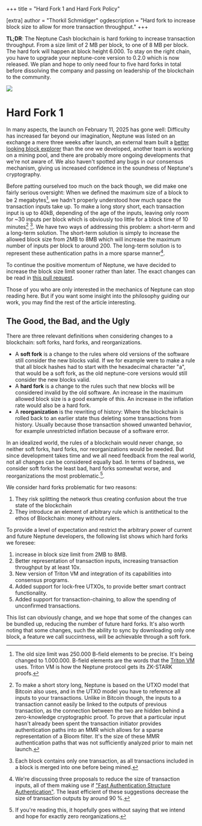 +++
title = "Hard Fork 1 and Hard Fork Policy"

[extra]
author = "Thorkil Schmidiger"
ogdescription = "Hard fork to increase block size to allow for more transaction throughput."
+++

**TL;DR**: The Neptune Cash blockchain is hard forking to increase transaction throughput. From a size limit of 2 MB per block, to one of 8 MB per block. The hard fork will happen at block height 6.000. To stay on the right chain, you have to upgrade your neptune-core version to 0.2.0 which is now released. We plan and hope to only need four to five hard forks in total before dissolving the company and passing on leadership of the blockchain to the community.

![](trident-and-fork.png)

# Hard Fork 1

In many aspects, the launch on February 11, 2025 has gone well: Difficulty has increased far beyond our imagination, Neptune was listed on an exchange a mere three weeks after launch, an external team built a [better looking block explorer](https://neptune.vxb.ai/) than the one we developed, another team is working on a mining pool, and there are probably more ongoing developments that we're not aware of. We also haven't spotted any bugs in our consensus mechanism, giving us increased confidence in the soundness of Neptune's cryptography.

Before patting ourselved too much on the back though, we did make one fairly serious oversight: When we defined the maximum size of a block to be 2 megabytes[^1], we hadn't properly understood how much space the transaction inputs take up. To make a long story short, each transaction input is up to 40kB, depending of the age of the inputs, leaving only room for ~30 inputs per block which is obviously too little for a block time of 10 minutes[^2] [^3]. We have two ways of addressing this problem: a short-term and a long-term solution. The short-term solution is simply to increase the allowed block size from 2MB to 8MB which will increase the maximum number of inputs per block to around 200. The long-term solution is to represent these authentication paths in a more sparse manner[^4].

To continue the positive momentum of Neptune, we have decided to increase the block size limit sooner rather than later. The exact changes can be read in [this pull request](https://github.com/Neptune-Crypto/neptune-core/pull/502).

Those of you who are only interested in the mechanics of Neptune can stop reading here. But if you want some insight into the philosophy guiding our work, you may find the rest of the article interesting.

## The Good, the Bad, and the Ugly

There are three relevant definitions when considering changes to a blockchain: soft forks, hard forks, and reorganizations.
- A **soft fork** is a change to the rules where old versions of the software still consider the new blocks valid. If we for example were to make a rule that all block hashes had to start with the hexadecimal character "a", that would be a soft fork, as the old neptune-core versions would still consider the new blocks valid.
- A **hard fork** is a change to the rules such that new blocks will be considered invalid by the old software. An increase in the maximum allowed block size is a good example of this. An increase in the inflation rate would also be a hard fork.
- A **reorganization** is the rewriting of history: Where the blockchain is rolled back to an earlier state thus deleting some transactions from history. Usually because those transaction showed unwanted behavior, for example unrestricted inflation because of a software error.

In an idealized world, the rules of a blockchain would never change, so neither soft forks, hard forks, nor reorganizations would be needed. But since development takes time and we all need feedback from the real world, not all changes can be considered equally bad. In terms of badness, we consider soft forks the least bad, hard forks somewhat worse, and reorganizations the most problematic.[^5].

We consider hard forks problematic for two reasons:
1. They risk splitting the network thus creating confusion about the true state of the blockchain
2. They introduce an element of arbitrary rule which is antithetical to the ethos of Blockchain: money without rulers.

To provide a level of expectation and restrict the arbitrary power of current and future Neptune developers, the following list shows which hard forks we foresee:
1. increase in block size limit from 2MB to 8MB.
2. Better representation of transaction inputs, increasing transaction throughput by at least 10x.
3. New version of Triton VM and integration of its capabilities into consensus programs.
4. Added support for lock-free UTXOs, to provide better smart contract functionality.
5. Added support for transaction-chaining, to allow the spending of unconfirmed transactions.

This list can obviously change, and we hope that some of the changes can be bundled up, reducing the number of future hard forks. It's also worth noting that some changes, such the ability to sync by downloading only one block, a feature we call succintness, will be achievable through a soft fork.


[^1]: The old size limit was 250.000 B-field elements to be precise. It's being changed to 1.000.000. B-field elements are the words that the [Triton VM](https://triton-vm.org/) uses. Triton VM is how the Neptune protocol gets its ZK-STARK proofs.

[^2]: To make a short story long, Neptune is based on the UTXO model that Bitcoin also uses, and in the UTXO model you have to reference all inputs to your transactions. Unlike in Bitcoin though, the inputs to a transaction cannot easily be linked to the outputs of previous transaction, as the connection between the two are hidden behind a zero-knowledge cryptographic proof. To prove that a particular input hasn't already been spent the transaction initiator provides authentication paths into an MMR which allows for a sparse representation of a Bloom filter. It's the size of these MMR authentication paths that was not sufficiently analyzed prior to main net launch.

[^3]: Each block contains only one transaction, as all transactions included in a block is merged into one before being mined.

[^4]: We're discussing three proposals to reduce the size of transaction inputs, all of them making use if ["Fast Authentication Structure Authentication"](../learn/authentication-structure-authentication.md). The least efficient of these suggestions decrease the size of transaction outputs by around 90 %.

[^5]: If you're reading this, it hopefully goes without saying that we intend and hope for exactly zero reorganizations.
